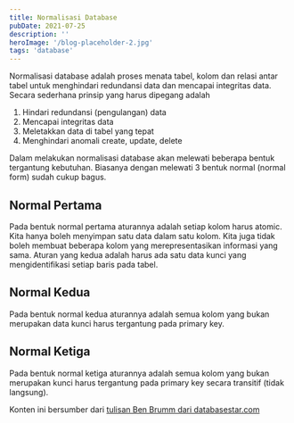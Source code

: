 ```yaml
---
title: Normalisasi Database
pubDate: 2021-07-25
description: ''
heroImage: '/blog-placeholder-2.jpg'
tags: 'database'
---
```


Normalisasi database adalah proses menata tabel, kolom dan relasi antar tabel 
untuk menghindari redundansi data dan mencapai integritas data. 
Secara sederhana prinsip yang harus dipegang adalah

1. Hindari redundansi (pengulangan) data
2. Mencapai integritas data
3. Meletakkan data di tabel yang tepat
4. Menghindari anomali create, update, delete

Dalam melakukan normalisasi database akan melewati beberapa bentuk 
tergantung kebutuhan. Biasanya dengan melewati 3 bentuk normal 
(normal form) sudah cukup bagus.

## Normal Pertama

Pada bentuk normal pertama aturannya adalah setiap kolom harus atomic. 
Kita hanya boleh menyimpan satu data dalam satu kolom. Kita juga tidak 
boleh membuat beberapa kolom yang merepresentasikan informasi yang sama. 
Aturan yang kedua adalah harus ada satu data kunci yang mengidentifikasi 
setiap baris pada tabel.

## Normal Kedua

Pada bentuk normal kedua aturannya adalah semua kolom yang bukan merupakan 
data kunci harus tergantung pada primary key.

## Normal Ketiga

Pada bentuk normal ketiga aturannya adalah semua kolom yang bukan merupakan 
kunci harus tergantung pada primary key secara transitif (tidak langsung).

Konten ini bersumber dari [tulisan Ben Brumm dari databasestar.com]("https://www.databasestar.com/database-normalization/")